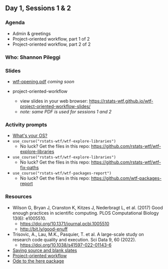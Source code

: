 ## Day 1, Sessions 1 & 2

### Agenda

  * Admin & greetings
  * Project-oriented workflow, part 1 of 2
  * Project-oriented workflow, part 2 of 2

### Who: Shannon Pileggi

  
### Slides

  * [wtf-opening.pdf](materials/wtf-opening-2022.pdf) _coming soon_
  
  * project-oriented-workflow
    - view slides in your web browser: <https://rstats-wtf.github.io/wtf-project-oriented-workflow-slides/>
    - *note: same PDF is used for sessions 1 and 2*
  
### Activity prompts

  * [What's your OS?](https://github.com/rstudio-conf-2022/wtf-rstats/issues/3)
  * `use_course("rstats-wtf/wtf-explore-libraries")`
    - No luck? Get the files in this repo: <https://github.com/rstats-wtf/wtf-explore-libraries>
  * `use_course("rstats-wtf/wtf-explore-libraries")`
    - No luck? Get the files in this repo: <https://github.com/rstats-wtf/wtf-fix-paths>
  * `use_course("rstats-wtf/wtf-packages-report")`
    - No luck? Get the files in this repo: <https://github.com/wtf-packages-report>


### Resources

  * Wilson G, Bryan J, Cranston K, Kitzes J, Nederbragt L, et al. (2017) Good enough practices in scientific computing. PLOS Computational Biology 13(6): e1005510.
    - <https://doi.org/10.1371/journal.pcbi.1005510>
    - <http://bit.ly/good-enuff>
 * Trisovic, A., Lau, M.K., Pasquier, T. et al. A large-scale study on research 
 code quality and execution. Sci Data 9, 60 (2022).  
   - <https://doi.org/10.1038/s41597-022-01143-6>
  * [Saving source and blank slates](https://whattheyforgot.org/save-source.html)
  * [Project-oriented workflow](https://whattheyforgot.org/project-oriented-workflow.html)
  * [Ode to the here package](https://github.com/jennybc/here_here#readme)

